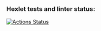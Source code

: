 ### Hexlet tests and linter status:
[![Actions Status](https://github.com/RaptoRabbit/frontend-project-44/actions/workflows/hexlet-check.yml/badge.svg)](https://github.com/RaptoRabbit/frontend-project-44/actions)